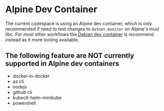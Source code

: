 # Alpine Dev Container

The current codespace is using an Alpine dev container, which is only recommended if need to test changes to `dotnet-monitor` on Alpine's musl libc. For most other workflows the [Debian dev container](../glibc/devcontainer.json) is recommend instead as it more tooling available.

## The following feature are **NOT** currently supported in Alpine dev containers
- docker-in-docker
- az cli
- nodejs
- github cli
- kubectl-helm-minikube
- powershell
